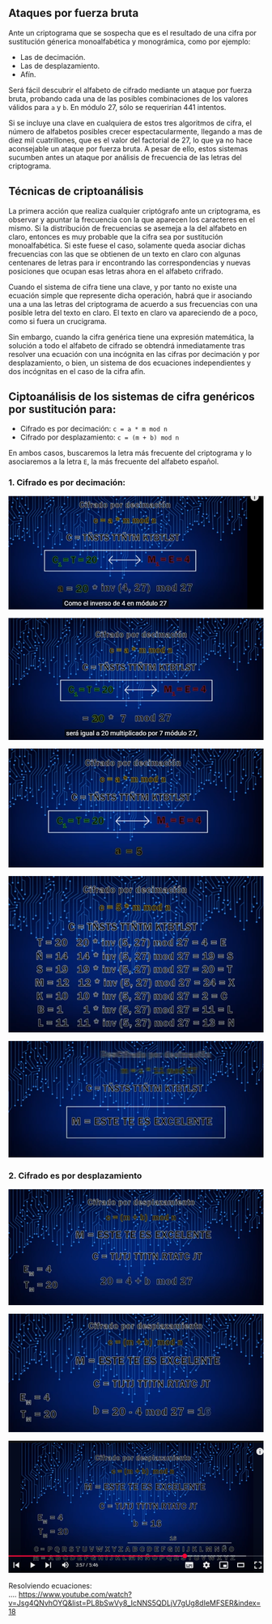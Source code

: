 
## Ataques por fuerza bruta
Ante un criptograma que se sospecha que es el resultado de una cifra por sustitución génerica monoalfabética y monográmica, como por ejemplo:
- Las de decimación.
- Las de desplazamiento.
- Afín.

Será fácil descubrir el alfabeto de cifrado mediante un ataque por fuerza bruta, probando cada una de las posibles combinaciones de los valores válidos para `a` y `b`. En módulo 27, sólo se requerirían 441 intentos.

Si se incluye una clave en cualquiera de estos tres algoritmos de cifra, el número de alfabetos posibles crecer espectacularmente, llegando a mas de diez mil cuatrillones, que es el valor del factorial de 27, lo que ya no hace aconsejable un ataque por fuerza bruta. A pesar de ello, estos sistemas sucumben antes un ataque por análisis de frecuencia de las letras del criptograma.

## Técnicas de criptoanálisis
La primera acción que realiza cualquier criptógrafo ante un criptograma, es observar y apuntar la frecuencia con la que aparecen los caracteres en el mismo. Si la distribución de frecuencias se asemeja a la del alfabeto en claro, entonces es muy probable que la cifra sea por sustitución monoalfabética. Si este fuese el caso, solamente queda asociar dichas frecuencias con las que se obtienen de un texto en claro con algunas centenares de letras para ir encontrando las correspondencias y nuevas posiciones que ocupan esas letras ahora en el alfabeto crifrado.

Cuando el sistema de cifra tiene una clave, y por tanto no existe una ecuación simple que represente dicha operación, habrá que ir asociando una a una las letras del criptograma de acuerdo a sus frecuencias con una posible letra del texto en claro. El texto en claro va apareciendo de a poco, como si fuera un crucigrama.

Sin embargo, cuando la cifra genérica tiene una expresión matemática, la solución a todo el alfabeto de cifrado se obtendrá inmediatamente tras resolver una ecuación con una incógnita en las cifras por decimación y por desplazamiento, o bien, un sistema de dos ecuaciones independientes y dos incógnitas en el caso de la cifra afín. 

## Ciptoanálisis de los sistemas de cifra genéricos por sustitución para:
- Cifrado es por decimación: `c = a * m mod n`
- Cifrado por desplazamiento: `c = (m + b) mod n`

En ambos casos, buscaremos la letra más frecuente del criptograma y lo asociaremos a la letra `E`, la más frecuente del alfabeto español.

###  1. Cifrado es por decimación:
![](capturas/criptoanalisis-cifrado-por-sustitucion.png)

![](capturas/criptoanalisis-cifrado-por-sustitucion-2.png)

![](capturas/criptoanalisis-cifrado-por-sustitucion-3.png)

![](capturas/criptoanalisis-cifrado-por-sustitucion-4.png)

![](capturas/criptoanalisis-cifrado-por-sustitucion-5.png)


###  2. Cifrado es por desplazamiento
![](capturas/criptoanalisis-cifrado-por-sustitucion-6.png)


![](capturas/criptoanalisis-cifrado-por-sustitucion-7.png)

![](capturas/criptoanalisis-cifrado-por-sustitucion-8.png)


Resolviendo ecuaciones:   
.... https://www.youtube.com/watch?v=Jsg4QNvhOYQ&list=PL8bSwVy8_IcNNS5QDLjV7gUg8dIeMFSER&index=18


